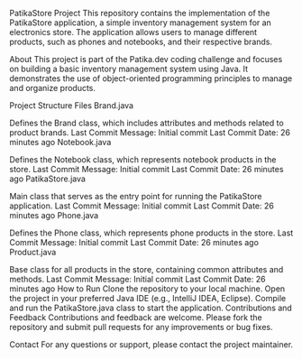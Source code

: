 PatikaStore Project
This repository contains the implementation of the PatikaStore application, a simple inventory management system for an electronics store. The application allows users to manage different products, such as phones and notebooks, and their respective brands.

About
This project is part of the Patika.dev coding challenge and focuses on building a basic inventory management system using Java. It demonstrates the use of object-oriented programming principles to manage and organize products.

Project Structure
Files
Brand.java

Defines the Brand class, which includes attributes and methods related to product brands.
Last Commit Message: Initial commit
Last Commit Date: 26 minutes ago
Notebook.java

Defines the Notebook class, which represents notebook products in the store.
Last Commit Message: Initial commit
Last Commit Date: 26 minutes ago
PatikaStore.java

Main class that serves as the entry point for running the PatikaStore application.
Last Commit Message: Initial commit
Last Commit Date: 26 minutes ago
Phone.java

Defines the Phone class, which represents phone products in the store.
Last Commit Message: Initial commit
Last Commit Date: 26 minutes ago
Product.java

Base class for all products in the store, containing common attributes and methods.
Last Commit Message: Initial commit
Last Commit Date: 26 minutes ago
How to Run
Clone the repository to your local machine.
Open the project in your preferred Java IDE (e.g., IntelliJ IDEA, Eclipse).
Compile and run the PatikaStore.java class to start the application.
Contributions and Feedback
Contributions and feedback are welcome. Please fork the repository and submit pull requests for any improvements or bug fixes.

Contact
For any questions or support, please contact the project maintainer.
